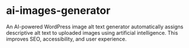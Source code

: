 # ai-images-generator
An AI-powered WordPress image alt text generator automatically assigns descriptive alt text to uploaded images using artificial intelligence. This improves SEO, accessibility, and user experience.
